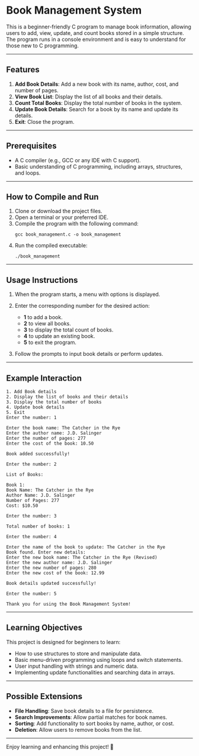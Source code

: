 # Book Management System

This is a beginner-friendly C program to manage book information, allowing users to add, view, update, and count books stored in a simple structure. The program runs in a console environment and is easy to understand for those new to C programming.

---

## Features

1. **Add Book Details**: Add a new book with its name, author, cost, and number of pages.  
2. **View Book List**: Display the list of all books and their details.  
3. **Count Total Books**: Display the total number of books in the system.  
4. **Update Book Details**: Search for a book by its name and update its details.  
5. **Exit**: Close the program.

---

## Prerequisites

- A C compiler (e.g., GCC or any IDE with C support).
- Basic understanding of C programming, including arrays, structures, and loops.

---

## How to Compile and Run

1. Clone or download the project files.
2. Open a terminal or your preferred IDE.
3. Compile the program with the following command:
   ```
   gcc book_management.c -o book_management
   ```
4. Run the compiled executable:
   ```
   ./book_management
   ```

---

## Usage Instructions

1. When the program starts, a menu with options is displayed.
2. Enter the corresponding number for the desired action:
   - **1** to add a book.
   - **2** to view all books.
   - **3** to display the total count of books.
   - **4** to update an existing book.
   - **5** to exit the program.

3. Follow the prompts to input book details or perform updates.

---

## Example Interaction

```
1. Add Book details
2. Display the list of books and their details
3. Display the total number of books
4. Update book details
5. Exit
Enter the number: 1

Enter the book name: The Catcher in the Rye
Enter the author name: J.D. Salinger
Enter the number of pages: 277
Enter the cost of the book: 10.50

Book added successfully!

Enter the number: 2

List of Books:

Book 1:
Book Name: The Catcher in the Rye
Author Name: J.D. Salinger
Number of Pages: 277
Cost: $10.50

Enter the number: 3

Total number of books: 1

Enter the number: 4

Enter the name of the book to update: The Catcher in the Rye
Book found. Enter new details:
Enter the new book name: The Catcher in the Rye (Revised)
Enter the new author name: J.D. Salinger
Enter the new number of pages: 280
Enter the new cost of the book: 12.99

Book details updated successfully!

Enter the number: 5

Thank you for using the Book Management System!
```

---

## Learning Objectives

This project is designed for beginners to learn:
- How to use structures to store and manipulate data.
- Basic menu-driven programming using loops and switch statements.
- User input handling with strings and numeric data.
- Implementing update functionalities and searching data in arrays.

---

## Possible Extensions

- **File Handling**: Save book details to a file for persistence.
- **Search Improvements**: Allow partial matches for book names.
- **Sorting**: Add functionality to sort books by name, author, or cost.
- **Deletion**: Allow users to remove books from the list.

---

Enjoy learning and enhancing this project! 🚀
